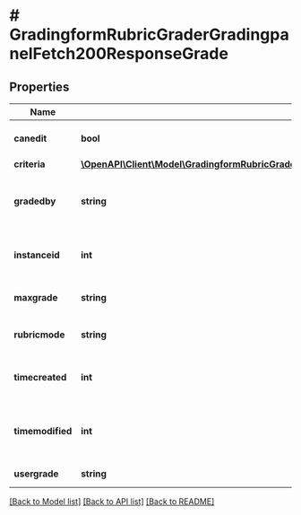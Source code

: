 # # GradingformRubricGraderGradingpanelFetch200ResponseGrade

## Properties

Name | Type | Description | Notes
------------ | ------------- | ------------- | -------------
**canedit** | **bool** | Can the user edit this | [default to null]
**criteria** | [**\OpenAPI\Client\Model\GradingformRubricGraderGradingpanelFetch200ResponseGradeCriteriaInner[]**](GradingformRubricGraderGradingpanelFetch200ResponseGradeCriteriaInner.md) |  |
**gradedby** | **string** | The assumed grader of this grading instance |
**instanceid** | **int** | The id of the current grading instance |
**maxgrade** | **string** | Max possible grade |
**rubricmode** | **string** | The mode i.e. evaluate editable | [default to 'null']
**timecreated** | **int** | The time that the grade was created |
**timemodified** | **int** | The time that the grade was last updated |
**usergrade** | **string** | Current user grade |

[[Back to Model list]](../../README.md#models) [[Back to API list]](../../README.md#endpoints) [[Back to README]](../../README.md)
